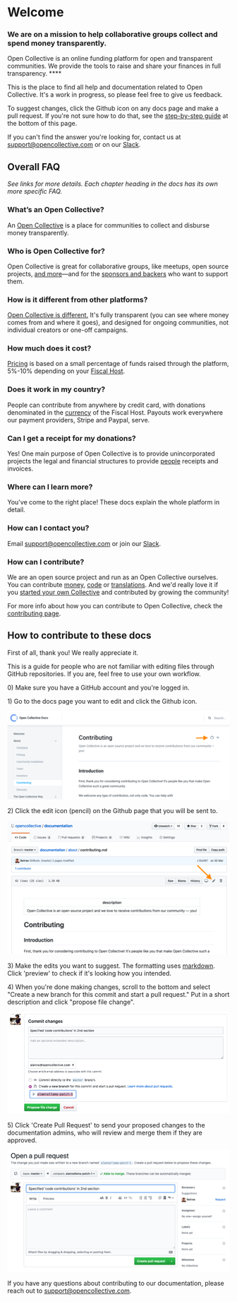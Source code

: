 # Welcome

### **We are on a mission to help collaborative groups collect and spend money transparently.**

Open Collective is an online funding platform for open and transparent communities. We provide the tools to raise and share your finances in full transparency.  ****

This is the place to find all help and documentation related to Open Collective. It's a work in progress, so please feel free to give us feedback.

To suggest changes, click the Github icon on any docs page and make a pull request. If you're not sure how to do that, see the [step-by-step guide](./#how-to-contribute-to-these-docs) at the bottom of this page.

If you can't find the answer you're looking for, contact us at [support@opencollective.com](mailto:support@opencollective.com) or on our [Slack](https://opencollective.slack.com).

## Overall FAQ

_See links for more details. Each chapter heading in the docs has its own more specific FAQ._

### What’s an Open Collective?

An [Open Collective](product/) is a place for communities to collect and disburse money transparently.

### Who is Open Collective for?

Open Collective is great for collaborative groups, like meetups, open source projects, [and more](collectives/#what-is-open-collective-good-for)—and for the [sponsors and backers](backers-and-sponsors/) who want to support them.

### How is it different from other platforms?

[Open Collective is different.](product/comparison.md) It's fully transparent \(you can see where money comes from and where it goes\), and designed for ongoing communities, not individual creators or one-off campaigns.

### How much does it cost?

[Pricing](about/pricing.md) is based on a small percentage of funds raised through the platform, 5%-10% depending on your [Fiscal Host](hosts/).

### Does it work in my country?

People can contribute from anywhere by credit card, with donations denominated in the [currency](product/currencies.md) of the Fiscal Host. Payouts work everywhere our payment providers, Stripe and Paypal, serve. 

### Can I get a receipt for my donations?

Yes! One main purpose of Open Collective is to provide unincorporated projects the legal and financial structures to provide [people](backers-and-sponsors/) receipts and invoices.

### Where can I learn more?

You've come to the right place! These docs explain the whole platform in detail.

### How can I contact you?

Email [support@opencollective.com](mailto:support@opencollective.com) or join our [Slack](https://opencollective.slack.com).

### How can I contribute?

We are an open source project and run as an Open Collective ourselves. You can contribute [money](https://opencollective.com/opencollectiveinc), [code](http://github.com/opencollective) or [translations](https://crowdin.com/project/opencollective). And we'd really love it if you [started your own Collective](https://opencollective.com/create) and contributed by growing the community!

For more info about how you can contribute to Open Collective, check the [contributing page](https://docs.opencollective.com/help/about/contributing).

## How to contribute to these docs

First of all, thank you! We really appreciate it. 

This is a guide for people who are not familiar with editing files through GitHub repositories. If you are, feel free to use your own workflow.

0\) Make sure you have a GitHub account and you're logged in.

1\) Go to the docs page you want to edit and click the Github icon.

![](.gitbook/assets/screen-shot-2019-04-29-at-4.40.54-pm.png)

2\) Click the edit icon \(pencil\) on the Github page that you will be sent to.

![](.gitbook/assets/screen-shot-2019-04-29-at-4.42.55-pm.png)

3\) Make the edits you want to suggest. The formatting uses [markdown](https://www.markdownguide.org/cheat-sheet/). Click 'preview' to check if it's looking how you intended.

4\) When you're done making changes, scroll to the bottom and select "Create a new branch for this commit and start a pull request." Put in a short description and click "propose file change".

![](.gitbook/assets/screen-shot-2019-04-29-at-4.48.27-pm.png)

5\) Click 'Create Pull Request' to send your proposed changes to the documentation admins, who will review and merge them if they are approved.

![](.gitbook/assets/screen-shot-2019-04-29-at-4.53.57-pm.png)

If you have any questions about contributing to our documentation, please reach out to support@opencollective.com. 

